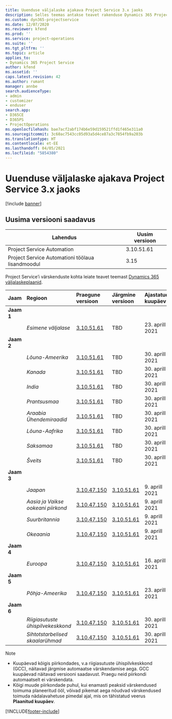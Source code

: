 ```yaml
---
title: Uuenduse väljalaske ajakava Project Service 3.x jaoks
description: Selles teemas antakse teavet rakenduse Dynamics 365 Project Service Automation saadaolevate ja tulevaste väljaannete kohta.
ms.custom: dyn365-projectservice
ms.date: 12/07/2020
ms.reviewer: kfend
ms.prod: ''
ms.service: project-operations
ms.suite: ''
ms.tgt_pltfrm: ''
ms.topic: article
applies_to:
- Dynamics 365 Project Service
author: kfend
ms.assetid: ''
caps.latest.revision: 42
ms.author: rumant
manager: annbe
search.audienceType:
- admin
- customizer
- enduser
search.app:
- D365CE
- D365PS
- ProjectOperations
ms.openlocfilehash: bae7acf2abf174b6e59d159521ffd1f465e311a0
ms.sourcegitcommit: 3c60ac7543cc05d93a5d4ce87a3c7854fb9a203b
ms.translationtype: HT
ms.contentlocale: et-EE
ms.lasthandoff: 04/05/2021
ms.locfileid: "5854380"
---
```

# <a name="update-release-schedule-for-project-service-3x"></a>Uuenduse väljalaske ajakava Project Service 3.x jaoks

[!include [banner](../includes/psa-now-project-operations.md)]

## <a name="latest-version-availability"></a>Uusima versiooni saadavus

| Lahendus  | Uusim versioon |
|-------|----|
| Project Service Automation    | 3.10.51.61 |
| Project Service Automationi töölaua lisandmoodul                | 3.15          |

Project Service’i värskenduste kohta leiate teavet teemast [Dynamics 365 väljalaskeplaanid](https://docs.microsoft.com/dynamics365/release-plans/). 

| Jaam  | Regioon | Praegune versioon | Järgmine versioon |  Ajastatud kuupäev
| :---   | :---   | :---   | :---   |:---   |         
|<strong>Jaam 1</strong> | |  |  | |
| | <i>Esimene väljalase</i> | [3.10.51.61](whats-new-ur-30.md) | TBD | 23. aprill 2021
|<strong>Jaam 2</strong> | |  |  | |
| | <i>Lõuna-Ameerika</i> | [3.10.51.61](whats-new-ur-30.md) | TBD | 30. aprill 2021
| | <i>Kanada</i> | [3.10.51.61](whats-new-ur-30.md) | TBD | 30. aprill 2021
| | <i>India</i> | [3.10.51.61](whats-new-ur-30.md) | TBD | 30. aprill 2021
| | <i>Prantsusmaa</i> | [3.10.51.61](whats-new-ur-30.md) | TBD | 30. aprill 2021
| | <i>Araabia Ühendemiraadid</i> | [3.10.51.61](whats-new-ur-30.md) | TBD | 30. aprill 2021
| | <i>Lõuna-Aafrika</i> | [3.10.51.61](whats-new-ur-30.md) | TBD | 30. aprill 2021
| | <i>Saksamaa</i> | [3.10.51.61](whats-new-ur-30.md) | TBD | 30. aprill 2021
| | <i>Šveits</i> | [3.10.51.61](whats-new-ur-30.md) | TBD | 30. aprill 2021
|<strong>Jaam 3</strong> | |  |  | |
| | <i>Jaapan</i> | [3.10.47.150](whats-new-ur-29-5.md) | [3.10.51.61](whats-new-ur-30.md) | 9. aprill 2021
| | <i>Aasia ja Vaikse ookeani piirkond</i> | [3.10.47.150](whats-new-ur-29-5.md) | [3.10.51.61](whats-new-ur-30.md) | 9. aprill 2021
| | <i>Suurbritannia</i> | [3.10.47.150](whats-new-ur-29-5.md) | [3.10.51.61](whats-new-ur-30.md) | 9. aprill 2021
| | <i>Okeaania</i> | [3.10.47.150](whats-new-ur-29-5.md) | [3.10.51.61](whats-new-ur-30.md) | 9. aprill 2021
|<strong>Jaam 4</strong> | |  |  | |
| | <i>Euroopa</i> | [3.10.47.150](whats-new-ur-29-5.md) | [3.10.51.61](whats-new-ur-30.md) | 16. aprill 2021
|<strong>Jaam 5</strong> | |  |  | |
| | <i>Põhja-Ameerika</i> | [3.10.47.150](whats-new-ur-29-5.md) | [3.10.51.61](whats-new-ur-30.md) | 23. aprill 2021
|<strong>Jaam 6</strong> | |  |  | |
| | <i>Riigiasutuste ühispilvekeskkond</i> | [3.10.47.150](whats-new-ur-29-5.md) | [3.10.51.61](whats-new-ur-30.md) | 30. aprill 2021
| | <i>Sihtotstarbelised skaalarühmad</i> | [3.10.47.150](whats-new-ur-29-5.md) | [3.10.51.61](whats-new-ur-30.md) | 30. aprill 2021

>[!Note]
> - Kuupäevad kõigis piirkondades, v.a riigiasutuste ühispilvkeskkond (GCC), näitavad järgmise automaatse värskendamise aega. GCC kuupäevad näitavad versiooni saadavust. Praegu neid piirkondi automaatselt ei värskendata.
> - Kõigi muude piirkondade puhul, kui enamasti peaksid värskendused toimuma planeeritud ööl, võivad pikemat aega nõudvad värskendused toimuda nädalavahetuse pimedal ajal, mis on tähistatud veerus **Plaanitud kuupäev**.


[!INCLUDE[footer-include](../includes/footer-banner.md)]
